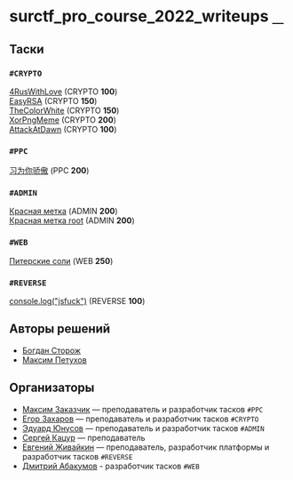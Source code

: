 # surctf_pro_course_2022_writeups [⠀](https://youtu.be/dQw4w9WgXcQ)
  
## Таски  
### `#CRYPTO`  
[4RusWithLove](tasks/crypto/4ruswithlove/) (CRYPTO **100**)  
[EasyRSA](tasks/crypto/easyrsa/) (CRYPTO **150**)  
[TheColorWhite](tasks/crypto/thecolorwhite/) (CRYPTO **150**)  
[XorPngMeme](tasks/crypto/xorpngmeme/) (CRYPTO **200**)  
[AttackAtDawn](tasks/crypto/attackatdawn/) (CRYPTO **100**)  
### `#PPC`  
[习为你骄傲](tasks/ppc/xi_is_proud_of_you/) (PPC **200**)  
### `#ADMIN`  
[Красная метка](tasks/admin/redlabel/) (ADMIN **200**)  
[Красная метка root](tasks/admin/redlabelroot/) (ADMIN **200**)  
### `#WEB`  
[Питерские соли](tasks/web/spbsalts) (WEB **250**)  
### `#REVERSE`  
[console.log("jsfuck")](tasks/reverse/console_log_jsfuck) (REVERSE **100**)  
  

## Авторы решений
* [Богдан Сторож](https://github.com/Klr1to)
* [Максим Петухов](https://github.com/maksp86)  


## Организаторы
* [Максим Заказчик](https://github.com/s4lat) — преподаватель и разработчик тасков `#PPC`  
* [Егор Захаров](https://github.com/pigadoor) — преподаватель и разработчик тасков `#CRYPTO`  
* [Эдуард Юнусов](https://github.com/Killllero0) — преподаватель и разработчик тасков `#ADMIN`  
* [Сергей Кацур](https://github.com/richkats) — преподаватель  
* [Евгений Живайкин](https://github.com/EZhivaikin) — преподаватель, разработчик платформы и разработчик тасков `#REVERSE`  
* [Дмитрий Абакумов](https://github.com/0MazaHacka0) - разработчик тасков `#WEB`  
